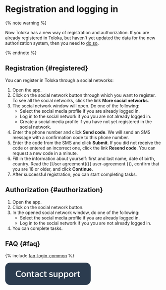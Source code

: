 # Registration and logging in

{% note warning %}

Now Toloka has a new way of registration and authorization. If you are already registered in Toloka, but haven't yet updated the data for the new authorization system, then you need to [do so](new-authorization.md ).

{% endnote %}

## Registration  {#registered}

You can register in Toloka through a social networks:

1. Open the app.
2. Click on the social network button through which you want to register. To see all the social networks, click the link **More social networks**.
3. The social network window will open. Do one of the following:
   - Select the social media profile if you are already logged in.
   - Log in to the social network if you you are not already logged in.
   - Create a social media profile if you have not yet registered in the social network.
4. Enter the phone number and click **Send code**. We will send an SMS message with a confirmation code to this phone number.
5. Enter the code from the SMS and click **Submit**. If you did not receive the code or entered an incorrect one, click the link **Resend code**. You can request a new code in a minute.
6. Fill in the information about yourself: first and last name, date of birth, country. Read the [User agreement]({{ user-agreement }}), confirm that you are 18 or older, and click **Continue**.
7. After successful registration, you can start completing tasks.

## Authorization {#authorization}

1. Open the app.
2. Click on the social network button.
3. In the opened social network window, do one of the following:
   - Select the social media profile if you are already logged in.
   - Log in to the social network if you you are not already logged in.
4. You can complete tasks.

## FAQ {#faq}

{% include [faq-login-common](_includes/register/id-faq/login-common.md) %}

[![](assets/buttons/contact-support.svg)](troubleshooting/troubleshooting.md#registration)

